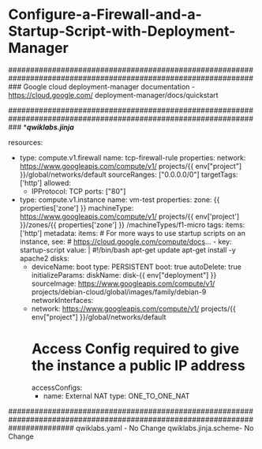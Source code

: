 # Configure-a-Firewall-and-a-Startup-Script-with-Deployment-Manager

###################################################################################################################
Google cloud deployment-manager documentation - https://cloud.google.com/
deployment-manager/docs/quickstart

################################################################################################################### 
****************qwiklabs.jinja***************

resources:
- type: compute.v1.firewall
  name: tcp-firewall-rule
  properties:
    network: https://www.googleapis.com/compute/v1/
projects/{{ env["project"] }}/global/networks/default
    sourceRanges: ["0.0.0.0/0"]
    targetTags: ['http']
    allowed:
     - IPProtocol: TCP
       ports: ["80"]
- type: compute.v1.instance
  name: vm-test
  properties:
    zone: {{ properties['zone'] }}
    machineType: https://www.googleapis.com/compute/v1/
projects/{{ env['project'] }}/zones/{{ properties['zone'] }}
/machineTypes/f1-micro
    tags:
     items: ['http']
    metadata:
      items:
      # For more ways to use startup scripts on an instance, see:
      #   https://cloud.google.com/compute/docs...
      - key: startup-script
        value: |
          #!/bin/bash
          apt-get update
          apt-get install -y apache2
    disks:
    - deviceName: boot
      type: PERSISTENT
      boot: true
      autoDelete: true
      initializeParams:
        diskName: disk-{{ env["deployment"] }}
        sourceImage: https://www.googleapis.com/compute/v1/
projects/debian-cloud/global/images/family/debian-9
    networkInterfaces:
    - network: https://www.googleapis.com/compute/v1/
projects/{{ env["project"] }}/global/networks/default
      # Access Config required to give the instance a public IP address
      accessConfigs:
      - name: External NAT
        type: ONE_TO_ONE_NAT


###############################################################################################################################
qwiklabs.yaml - No Change
qwiklabs.jinja.scheme- No Change
